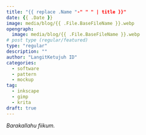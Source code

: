 ```yaml
---
title: "{{ replace .Name "-" " " | title }}"
date: {{ .Date }}
image: media/blog/{{ .File.BaseFileName }}.webp
opengraph:
  image: media/blog/{{ .File.BaseFileName }}.webp
# post type (regular/featured)
type: "regular"
description: ""
author: "LangitKetujuh ID"
categories:
  - software
  - pattern
  - mockup
tag:
  - inkscape
  - gimp
  - krita
draft: true
---
```


_Barakallahu fiikum._

